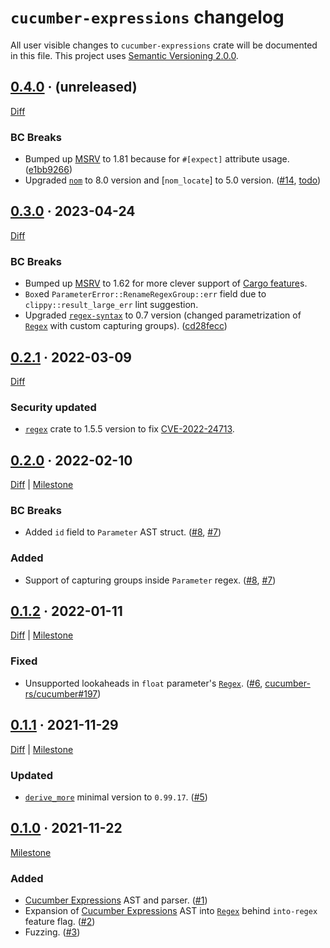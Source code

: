`cucumber-expressions` changelog
================================

All user visible changes to `cucumber-expressions` crate will be documented in this file. This project uses [Semantic Versioning 2.0.0].




## [0.4.0] · (unreleased)
[0.4.0]: /../../tree/v0.4.0

[Diff](/../../compare/v0.3.0...v0.4.0)

### BC Breaks

- Bumped up [MSRV] to 1.81 because for `#[expect]` attribute usage. ([e1bb9266])
- Upgraded [`nom`] to 8.0 version and [`nom_locate`] to 5.0 version. ([#14], [todo])

[#14]: /../../pull/14
[e1bb9266]: /../../commit/e1bb92668617432948ab0faa32232b67d6c530e7
[todo]: /../../commit/todo




## [0.3.0] · 2023-04-24
[0.3.0]: /../../tree/v0.3.0

[Diff](/../../compare/v0.2.1...v0.3.0)

### BC Breaks

- Bumped up [MSRV] to 1.62 for more clever support of [Cargo feature]s.
- `Box`ed `ParameterError::RenameRegexGroup::err` field due to `clippy::result_large_err` lint suggestion.
- Upgraded [`regex-syntax`] to 0.7 version (changed parametrization of [`Regex`] with custom capturing groups). ([cd28fecc])

[cd28fecc]: /../../commit/cd28fecc62f5ee1942601053e5290968efa8244b




## [0.2.1] · 2022-03-09
[0.2.1]: /../../tree/v0.2.1

[Diff](/../../compare/v0.2.0...v0.2.1)

### Security updated

- [`regex`] crate to 1.5.5 version to fix [CVE-2022-24713].

[CVE-2022-24713]: https://blog.rust-lang.org/2022/03/08/cve-2022-24713.html




## [0.2.0] · 2022-02-10
[0.2.0]: /../../tree/v0.2.0

[Diff](/../../compare/v0.1.2...v0.2.0) | [Milestone](/../../milestone/4)

### BC Breaks

- Added `id` field to `Parameter` AST struct. ([#8], [#7])

### Added

- Support of capturing groups inside `Parameter` regex. ([#8], [#7])

[#7]: /../../issues/7
[#8]: /../../pull/8




## [0.1.2] · 2022-01-11
[0.1.2]: /../../tree/v0.1.2

[Diff](/../../compare/v0.1.1...v0.1.2) | [Milestone](/../../milestone/3)

### Fixed

- Unsupported lookaheads in `float` parameter's [`Regex`]. ([#6], [cucumber-rs/cucumber#197])

[#6]: /../../pull/6
[cucumber-rs/cucumber#197]: https://github.com/cucumber-rs/cucumber/issues/197




## [0.1.1] · 2021-11-29
[0.1.1]: /../../tree/v0.1.1

[Diff](/../../compare/v0.1.0...v0.1.1) | [Milestone](/../../milestone/2)

### Updated

- [`derive_more`] minimal version to `0.99.17`. ([#5])

[#5]: /../../pull/5
[`derive_more`]: https://docs.rs/derive_more




## [0.1.0] · 2021-11-22
[0.1.0]: /../../tree/v0.1.0

[Milestone](/../../milestone/1)

### Added

- [Cucumber Expressions] AST and parser. ([#1])
- Expansion of [Cucumber Expressions] AST into [`Regex`] behind `into-regex` feature flag. ([#2])
- Fuzzing. ([#3])

[#1]: /../../pull/1
[#2]: /../../pull/2
[#3]: /../../pull/3




[`nom`]: https://docs.rs/nom
[`regex`]: https://docs.rs/regex
[`Regex`]: https://docs.rs/regex
[`regex-syntax`]: https://docs.rs/regex-syntax

[Cargo feature]: https://doc.rust-lang.org/cargo/reference/features.html
[Cucumber Expressions]: https://github.com/cucumber/cucumber-expressions#readme
[MSRV]: https://doc.rust-lang.org/cargo/reference/manifest.html#the-rust-version-field
[Semantic Versioning 2.0.0]: https://semver.org
